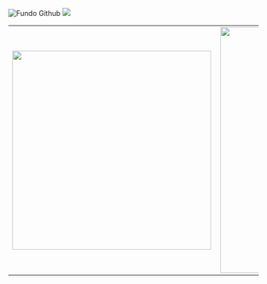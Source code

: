 ![Fundo Github](https://user-images.githubusercontent.com/74076487/100262865-81a36380-2f2b-11eb-9179-b24ba091c364.png)
![](https://komarev.com/ghpvc/?username=LucasWilliam2100&color=blue&style=flat)   
<center>
<table>
    <tr>
        <td><img width="400px" align="left" src="https://github-readme-stats.vercel.app/api/top-langs/?username=LucasWilliam2100&hide=html&layout=compact&theme=buefy" /></td>
        <td><img width="495px" align="left" src="https://github-readme-stats.vercel.app/api?username=LucasWilliam2100&theme=buefy"/></td>
        
   </tr>   
</table>
</center>  
          
<!--<td><img width="450px" align="left" src="(https://komarev.com/ghpvc/?username=LucasWilliam2100&color=blue&style=flat)/> 
  -->
<!--
**LucasWilliam2100/LucasWilliam2100** is a ✨ _special_ ✨ repository because its `README.md` (this file) appears on your GitHub profile.

Here are some ideas to get you started:

- 🔭 I’m currently working on ...
- 🌱 I’m currently learning ...
- 👯 I’m looking to collaborate on ...
- 🤔 I’m looking for help with ...
- 💬 Ask me about ...
- 📫 How to reach me: ...
- 😄 Pronouns: ...
- ⚡ Fun fact: ...
-->
